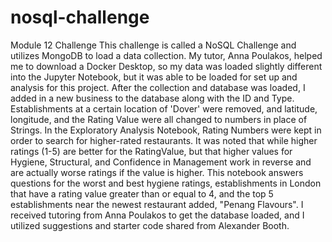 # nosql-challenge
Module 12 Challenge
This challenge is called a NoSQL Challenge and utilizes MongoDB to load a data collection. My tutor, Anna Poulakos, helped me to download a Docker Desktop, so my data was loaded slightly different into the Jupyter Notebook, but it was able to be loaded for set up and analysis for this project.
After the collection and database was loaded, I added in a new business to the database along with the ID and Type. Establishments at a certain location of 'Dover' were removed, and latitude, longitude, and the Rating Value were all changed to numbers in place of Strings.
In the Exploratory Analysis Notebook, Rating Numbers were kept in order to search for higher-rated restaurants. It was noted that while higher ratings (1-5) are better for the RatingValue, but that higher values for Hygiene, Structural, and Confidence in Management work in reverse and are actually worse ratings if the value is higher.
This notebook answers questions for the worst and best hygiene ratings, establishments in London that have a rating value greater than or equal to 4, and the top 5 establishments near the newest restaurant added, "Penang Flavours".
I received tutoring from Anna Poulakos to get the database loaded, and I utilized suggestions and starter code shared from Alexander Booth.